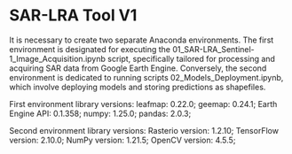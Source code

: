 # SAR-LRA Tool V1
It is necessary to create two separate Anaconda environments. The first environment is designated for executing the 01_SAR-LRA_Sentinel-1_Image_Acquisition.ipynb script, specifically tailored for processing and acquiring SAR data from Google Earth Engine. Conversely, the second environment is dedicated to running scripts 02_Models_Deployment.ipynb, which involve deploying models and storing predictions as shapefiles.

First environment library versions:
leafmap: 0.22.0;
geemap: 0.24.1;
Earth Engine API: 0.1.358;
numpy: 1.25.0;
pandas: 2.0.3;

Second environment library versions:
Rasterio version: 1.2.10;
TensorFlow version: 2.10.0;
NumPy version: 1.21.5;
OpenCV version: 4.5.5;
